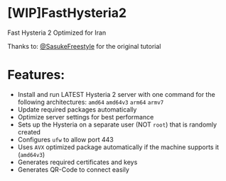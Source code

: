 # [WIP]FastHysteria2
Fast Hysteria 2
Optimized for Iran
 
Thanks to: [@SasukeFreestyle](https://github.com/SasukeFreestyle) for the original tutorial

# Features:
- Install and run LATEST Hysteria 2 server with one command for the following architectures: `amd64` `amd64v3` `arm64` `armv7`
- Update required packages automatically
- Optimize server settings for best performance
- Sets up the Hysteria on a separate user (NOT `root`) that is randomly created
- Configures `ufw` to allow port 443
- Uses `AVX` optimized package automatically if the machine supports it (`amd64v3`)
- Generates required certificates and keys
- Generates QR-Code to connect easily
